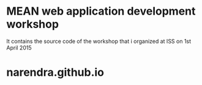 # MEAN web application development workshop

It contains the source code of the workshop that i organized at ISS on 1st April 2015
# narendra.github.io
